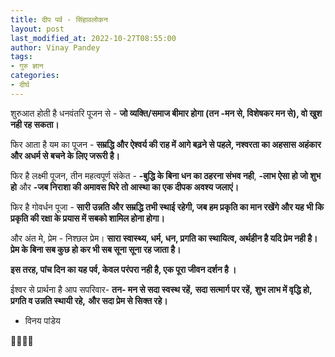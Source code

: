 ```yaml
---
title: दीप पर्व - सिंहावलोकन
layout: post
last_modified_at: 2022-10-27T08:55:00
author: Vinay Pandey
tags:
- गुरु ज्ञान
categories:
- दीर्घ
---
```

शुरुआत होती है धनवंतरि पूजन से -
**जो व्यक्ति/समाज बीमार होगा (तन -मन से, विशेषकर मन से), वो खुश नही रह सकता।**

फिर आता है यम का पूजन -
**सम्रद्धि और ऐश्वर्य की राह में आगे बढ़ने से पहले, नश्वरता का अहसास अहंकार और अधर्म  से बचने के लिए जरूरी है।**

फिर है लक्ष्मी पूजन,
तीन महत्वपूर्ण संकेत -
**-बुद्धि के बिना धन का ठहरना संभव नही**,
**-लाभ ऐसा हो जो शुभ हो** और 
**-जब निराशा की अमावस घिरे तो आस्था का एक दीपक अवश्य जलाएं।**

फिर है गोवर्धन पूजा -
**सारी उन्नति और सम्रद्धि तभी स्थाई रहेगी, जब हम प्रकृति का मान रखेंगे और यह भी कि प्रकृति की रक्षा के प्रयास में सबको शामिल होना होगा।** 

और अंत मे, प्रेम - निश्छल प्रेम। 
**सारा स्वास्थ्य, धर्म, धन, प्रगति का स्थायित्व, अर्थहीन है यदि प्रेम नही है। प्रेम के बिना सब कुछ हो कर भी सब सूना सूना रह जाता है।**

**इस तरह, पांच दिन का यह पर्व, केवल परंपरा नही है, एक पूरा जीवन दर्शन है ।**

ईश्वर से प्रार्थना है आप सपरिवार-
**तन- मन से सदा स्वस्थ रहें,** 
**सदा सत्मार्ग पर रहें,**
**शुभ लाभ में वृद्धि हो,**
**प्रगति व उन्नति स्थायी रहे,**
**और सदा प्रेम से सिक्त रहे।** 

- विनय पांडेय

🙏🌷🌷🙏



